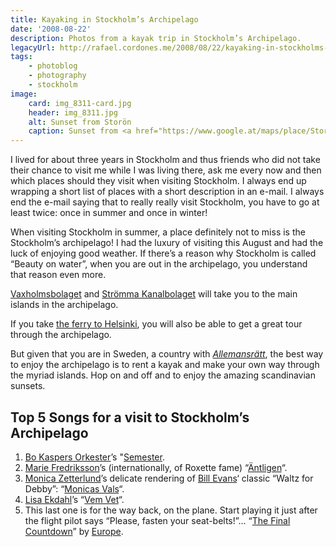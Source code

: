 ```yaml
---
title: Kayaking in Stockholm’s Archipelago
date: '2008-08-22'
description: Photos from a kayak trip in Stockholm’s Archipelago.
legacyUrl: http://rafael.cordones.me/2008/08/22/kayaking-in-stockholms-archipelago/
tags: 
    - photoblog
    - photography
    - stockholm
image:
    card: img_8311-card.jpg
    header: img_8311.jpg
    alt: Sunset from Storön
    caption: Sunset from <a href="https://www.google.at/maps/place/Storon/@59.2114226,18.8393281,55317m/data=!3m1!1e3!4m5!3m4!1s0x46f57785fe747d5b:0x29e597f8202ecb20!8m2!3d59.2624483!4d18.7214525">Storön</a>. Photo by <a href="http://rafael.cordones.me">Rafael Cordones</a>.
---
```


I lived for about three years in Stockholm and thus friends who did not take their chance to visit me while I was living there, ask me every now and then which places should they visit when visiting Stockholm. I always end up wrapping a short list of places with a short description in an e-mail. I always end the e-mail saying that to really really visit Stockholm, you have to go at least twice: once in summer and once in winter!

When visiting Stockholm in summer, a place definitely not to miss is the Stockholm’s archipelago! I had the luxury of visiting this August and had the luck of enjoying good weather. If there’s a reason why Stockholm is called “Beauty on water”, when you are out in the archipelago, you understand that reason even more.

<a href="http://www.waxholmsbolaget.com/">Vaxholmsbolaget</a> and <a href="http://www.stromma.nu/">Strömma Kanalbolaget</a> will take you to the main islands in the archipelago.

<content-image 
    class="w-full" 
    dir="/articles/kayaking-in-stockholms-archipelago"
    src="/images/img_8256.jpg" 
    alt="Sunset from Storön">
</content-image> 

<p style="text-align: left;">If you take <a href="http://www.vikingline.fi">the ferry to Helsinki</a>, you will also be able to get a great tour through the archipelago.</p>

<content-image 
    class="w-full" 
    dir="/articles/kayaking-in-stockholms-archipelago"
    src="/images/img_8270.jpg" 
    alt="Viking Line Ferry on the way to Helsinki. View from Tisterön.">
</content-image>

But given that you are in Sweden, a country with <a href="http://en.wikipedia.org/wiki/Freedom_to_roam#Sweden"><em>Allemansrätt</em></a>, the best way to enjoy the archipelago is to rent a kayak and make your own way through the myriad islands. Hop on and off and to enjoy the amazing scandinavian sunsets.

<content-image 
    class="w-full" 
    dir="/articles/kayaking-in-stockholms-archipelago"
    src="/images/img_8311.jpg" 
    alt="Sunset from Storö">
</content-image>

## Top 5 Songs for a visit to Stockholm’s Archipelago

1. [Bo Kaspers Orkester](http://www.bokaspers.com/)’s "[Semester](http://www.youtube.com/v/iI0VEeGbvMk).
2. <a href="http://en.wikipedia.org/wiki/Marie_Fredriksson">Marie Fredriksson</a>’s (internationally, of Roxette fame) “<a rel="colorbox" href="http://www.youtube.com/watch?v=w67-lbGtM4E">Äntligen</a>“.
3. <a href="http://en.wikipedia.org/wiki/Monica_Zetterlund">Monica Zetterlund</a>’s delicate rendering of <a href="http://en.wikipedia.org/wiki/Bill_Evans">Bill Evans</a>‘ classic “Waltz for Debby”: “<a href="http://www.youtube.com/watch?v=8tp-nbchmHU">Monicas Vals</a>“.
4. <a href="http://lisaekdahl.com/">Lisa Ekdahl</a>’s “<a rel="colorbox" href="http://www.youtube.com/watch?v=42JOswXMm64">Vem Vet</a>“.
5. This last one is for the way back, on the plane. Start playing it just after the flight pilot says “Please, fasten your seat-belts!”... “<a href="http://www.youtube.com/watch?v=9jK-NcRmVcw">The Final  Countdown</a>” by <a href="http://en.wikipedia.org/wiki/Europe_(band)">Europe</a>.

